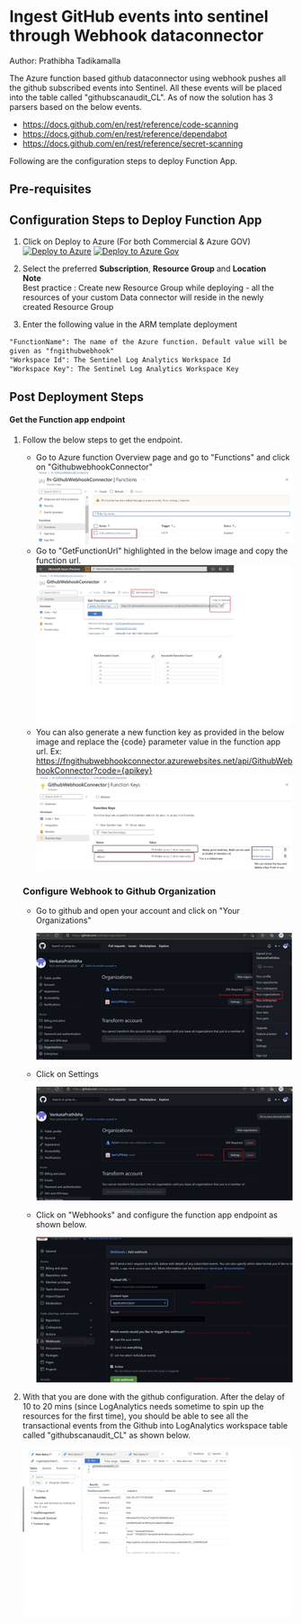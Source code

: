 # Ingest GitHub events into sentinel through Webhook dataconnector
Author: Prathibha Tadikamalla

 The Azure function based github dataconnector using webhook pushes all the github subscribed events into Sentinel. All these events will be placed into the table called "githubscanaudit_CL". As of now the solution has 3 parsers based on the below events.
  *	https://docs.github.com/en/rest/reference/code-scanning
  *	https://docs.github.com/en/rest/reference/dependabot
  *	https://docs.github.com/en/rest/reference/secret-scanning

Following are the configuration steps to deploy Function App.

## **Pre-requisites**

## Configuration Steps to Deploy Function App
1. Click on Deploy to Azure (For both Commercial & Azure GOV)  
[![Deploy to Azure](https://aka.ms/deploytoazurebutton)](https://aka.ms/sentinel-GitHubwebhookAPI-azuredeploy)
[![Deploy to Azure Gov](https://aka.ms/deploytoazuregovbutton)](https://aka.ms/sentinel-GitHubwebhookAPI-azuredeploy-gov)
  

2. Select the preferred **Subscription**, **Resource Group** and **Location**  
   **Note**  
   Best practice : Create new Resource Group while deploying - all the resources of your custom Data connector will reside in the newly created Resource 
   Group
   
3. Enter the following value in the ARM template deployment
```
"FunctionName": The name of the Azure function. Default value will be given as "fngithubwebhook"
"Workspace Id": The Sentinel Log Analytics Workspace Id  
"Workspace Key": The Sentinel Log Analytics Workspace Key  
```	
## **Post Deployment Steps**
   #### **Get the Function app endpoint**
1. Follow the below steps to get the endpoint. 
	 * Go to Azure function Overview page and go to "Functions" and click on "GithubwebhookConnector"      
         ![](Images/GotoFunction.jpg)
	 * Go to "GetFunctionUrl" highlighted in the below image and copy the function url.
         ![](Images/functionappcompleteurl.jpg)
	 * You can also generate a new function key as provided in the below image and replace the {code} parameter value in the function app url.
    Ex: https://fngithubwebhookconnector.azurewebsites.net/api/GithubWebhookConnector?code={apikey}
	    ![](Images/FunctionAppfunctionKey.jpg)

   ### **Configure Webhook to Github Organization**        
    *  Go to github and open your account and click on "Your Organizations"

       ![](Images/Githubstep1.JPG)

    *  Click on Settings

       ![](Images/GithubStep2.jpg)

    *  Click on "Webhooks" and configure the function app endpoint as shown below. 

       ![](Images/GithubStep3.jpg)

4. With that you are done with the github configuration. After the delay of 10 to 20 mins (since LogAnalytics needs sometime to spin up the resources for the first time), you should be able to see all the transactional events from the Github into LogAnalytics workspace table called "githubscanaudit_CL" as shown below.	

    ![](Images/LogAnalyticsdata.jpg)
